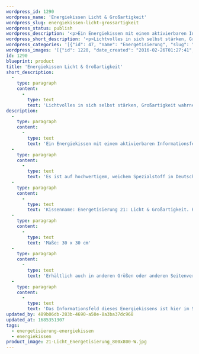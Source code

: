 ```yaml
---
wordpress_id: 1290
wordpress_name: 'Energiekissen Licht & Großartigkeit'
wordpress_slug: energiekissen-licht-grossartigkeit
wordpress_status: publish
wordpress_description: '<p>Ein Energiekissen mit einem aktivierbaren Informationsfeld zu ''Licht'' und Großartigkeit sowie dem energetischen Zugang zu den dazugehörigen universellen Wissenspools.</p><p>Es ist auf hochwertigem, weichem Spezialstoff in Deutschland gedruckt und sorgfältig in Handarbeit in Deutschland mit Reißverschluss genäht. Laut Herstellerangaben ist der farbintensive Druck 70 Jahre lichtecht, waschbar (Wollwaschgang, 20°) und in einem umweltorientierten Verfahren hergestellt.</p><p>Kissenname: Energetisierung 21: Licht &amp; Großartigkeit. Reihe: Energetisierung</p><p>Maße: 30 x 30 cm</p><p>Erhältlich auch in anderen Größen oder anderen Seitenverhältnissen. Bitte kontaktieren Sie uns hierfür unter <a href="mailto:info@elvedenverlag.de">info@elvedenverlag.de</a>.</p><p>Das Informationsfeld dieses Energiekissens ist hier im Shop auch erhältlich als <a href="https://my.feenbaum.de/produkt-kategorie/energiebilder/fotokarten/energetisierung-fotokarten/">Fotokarte</a>, <a href="https://my.feenbaum.de/produkt-kategorie/energiebilder/wandbilder/energetisierung/">Wandbild</a> und <a href="https://my.feenbaum.de/produkt-kategorie/energiesprays/energetisierung-energiesprays/">Energiespray</a></p><p><a href="https://my.feenbaum.de/anwendung-energiekissen/">Anwendungshinweise</a></p>'
wordpress_short_description: '<p>Lichtvolles in sich selbst stärken, Großartigkeit wahrnehmen</p>'
wordpress_categories: '[{"id": 47, "name": "Energetisierung", "slug": "energetisierung-energiekissen"}, {"id": 28, "name": "Energiekissen", "slug": "energiekissen"}]'
wordpress_images: '[{"id": 1220, "date_created": "2016-02-26T01:27:41", "date_created_gmt": "2016-02-25T23:27:41", "date_modified": "2016-02-26T01:27:41", "date_modified_gmt": "2016-02-25T23:27:41", "src": "https://my.feenbaum.de/wp-content/uploads/2016/02/21-Licht_Energetisierung_800x800-W.jpg", "name": "21 Licht_Energetisierung_800x800-W", "alt": ""}]'
id: 1290
blueprint: product
title: 'Energiekissen Licht & Großartigkeit'
short_description:
  -
    type: paragraph
    content:
      -
        type: text
        text: 'Lichtvolles in sich selbst stärken, Großartigkeit wahrnehmen'
description:
  -
    type: paragraph
    content:
      -
        type: text
        text: 'Ein Energiekissen mit einem aktivierbaren Informationsfeld zu ''Licht'' und Großartigkeit sowie dem energetischen Zugang zu den dazugehörigen universellen Wissenspools.'
  -
    type: paragraph
    content:
      -
        type: text
        text: 'Es ist auf hochwertigem, weichem Spezialstoff in Deutschland gedruckt und sorgfältig in Handarbeit in Deutschland mit Reißverschluss genäht. Laut Herstellerangaben ist der farbintensive Druck 70 Jahre lichtecht, waschbar (Wollwaschgang, 20°) und in einem umweltorientierten Verfahren hergestellt.'
  -
    type: paragraph
    content:
      -
        type: text
        text: 'Kissenname: Energetisierung 21: Licht & Großartigkeit. Reihe: Energetisierung'
  -
    type: paragraph
    content:
      -
        type: text
        text: 'Maße: 30 x 30 cm'
  -
    type: paragraph
    content:
      -
        type: text
        text: 'Erhältlich auch in anderen Größen oder anderen Seitenverhältnissen. Bitte kontaktieren Sie uns hierfür unter info@elvedenverlag.de.'
  -
    type: paragraph
    content:
      -
        type: text
        text: 'Das Informationsfeld dieses Energiekissens ist hier im Shop auch erhältlich als Fotokarte, Wandbild und Energiespray'
updated_by: 489b06db-283b-4690-a50e-8a3ba37dc968
updated_at: 1685351307
tags:
  - energetisierung-energiekissen
  - energiekissen
product_image: 21-Licht_Energetisierung_800x800-W.jpg
---
```

